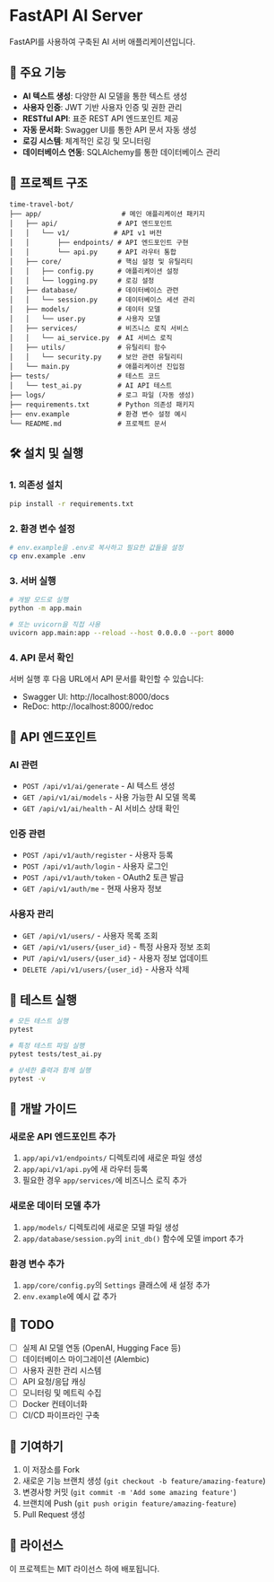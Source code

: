 # FastAPI AI Server

FastAPI를 사용하여 구축된 AI 서버 애플리케이션입니다.

## 🚀 주요 기능

- **AI 텍스트 생성**: 다양한 AI 모델을 통한 텍스트 생성
- **사용자 인증**: JWT 기반 사용자 인증 및 권한 관리
- **RESTful API**: 표준 REST API 엔드포인트 제공
- **자동 문서화**: Swagger UI를 통한 API 문서 자동 생성
- **로깅 시스템**: 체계적인 로깅 및 모니터링
- **데이터베이스 연동**: SQLAlchemy를 통한 데이터베이스 관리

## 📁 프로젝트 구조

```
time-travel-bot/
├── app/                    # 메인 애플리케이션 패키지
│   ├── api/               # API 엔드포인트
│   │   └── v1/           # API v1 버전
│   │       ├── endpoints/ # API 엔드포인트 구현
│   │       └── api.py     # API 라우터 통합
│   ├── core/              # 핵심 설정 및 유틸리티
│   │   ├── config.py      # 애플리케이션 설정
│   │   └── logging.py     # 로깅 설정
│   ├── database/          # 데이터베이스 관련
│   │   └── session.py     # 데이터베이스 세션 관리
│   ├── models/            # 데이터 모델
│   │   └── user.py        # 사용자 모델
│   ├── services/          # 비즈니스 로직 서비스
│   │   └── ai_service.py  # AI 서비스 로직
│   ├── utils/             # 유틸리티 함수
│   │   └── security.py    # 보안 관련 유틸리티
│   └── main.py            # 애플리케이션 진입점
├── tests/                 # 테스트 코드
│   └── test_ai.py         # AI API 테스트
├── logs/                  # 로그 파일 (자동 생성)
├── requirements.txt       # Python 의존성 패키지
├── env.example            # 환경 변수 설정 예시
└── README.md              # 프로젝트 문서
```

## 🛠️ 설치 및 실행

### 1. 의존성 설치

```bash
pip install -r requirements.txt
```

### 2. 환경 변수 설정

```bash
# env.example을 .env로 복사하고 필요한 값들을 설정
cp env.example .env
```

### 3. 서버 실행

```bash
# 개발 모드로 실행
python -m app.main

# 또는 uvicorn을 직접 사용
uvicorn app.main:app --reload --host 0.0.0.0 --port 8000
```

### 4. API 문서 확인

서버 실행 후 다음 URL에서 API 문서를 확인할 수 있습니다:
- Swagger UI: http://localhost:8000/docs
- ReDoc: http://localhost:8000/redoc

## 🔌 API 엔드포인트

### AI 관련
- `POST /api/v1/ai/generate` - AI 텍스트 생성
- `GET /api/v1/ai/models` - 사용 가능한 AI 모델 목록
- `GET /api/v1/ai/health` - AI 서비스 상태 확인

### 인증 관련
- `POST /api/v1/auth/register` - 사용자 등록
- `POST /api/v1/auth/login` - 사용자 로그인
- `POST /api/v1/auth/token` - OAuth2 토큰 발급
- `GET /api/v1/auth/me` - 현재 사용자 정보

### 사용자 관리
- `GET /api/v1/users/` - 사용자 목록 조회
- `GET /api/v1/users/{user_id}` - 특정 사용자 정보 조회
- `PUT /api/v1/users/{user_id}` - 사용자 정보 업데이트
- `DELETE /api/v1/users/{user_id}` - 사용자 삭제

## 🧪 테스트 실행

```bash
# 모든 테스트 실행
pytest

# 특정 테스트 파일 실행
pytest tests/test_ai.py

# 상세한 출력과 함께 실행
pytest -v
```

## 🔧 개발 가이드

### 새로운 API 엔드포인트 추가

1. `app/api/v1/endpoints/` 디렉토리에 새로운 파일 생성
2. `app/api/v1/api.py`에 새 라우터 등록
3. 필요한 경우 `app/services/`에 비즈니스 로직 추가

### 새로운 데이터 모델 추가

1. `app/models/` 디렉토리에 새로운 모델 파일 생성
2. `app/database/session.py`의 `init_db()` 함수에 모델 import 추가

### 환경 변수 추가

1. `app/core/config.py`의 `Settings` 클래스에 새 설정 추가
2. `env.example`에 예시 값 추가

## 📝 TODO

- [ ] 실제 AI 모델 연동 (OpenAI, Hugging Face 등)
- [ ] 데이터베이스 마이그레이션 (Alembic)
- [ ] 사용자 권한 관리 시스템
- [ ] API 요청/응답 캐싱
- [ ] 모니터링 및 메트릭 수집
- [ ] Docker 컨테이너화
- [ ] CI/CD 파이프라인 구축

## 🤝 기여하기

1. 이 저장소를 Fork
2. 새로운 기능 브랜치 생성 (`git checkout -b feature/amazing-feature`)
3. 변경사항 커밋 (`git commit -m 'Add some amazing feature'`)
4. 브랜치에 Push (`git push origin feature/amazing-feature`)
5. Pull Request 생성

## 📄 라이선스

이 프로젝트는 MIT 라이선스 하에 배포됩니다.

